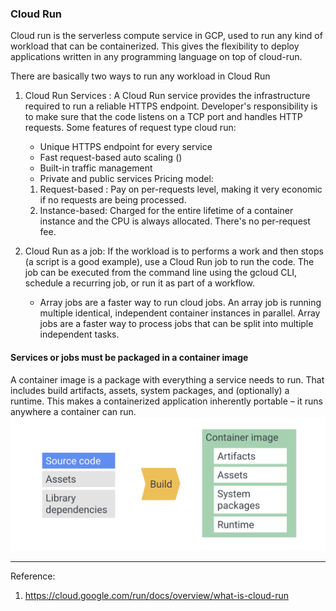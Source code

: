 ### Cloud Run 
Cloud run is the serverless compute service in GCP, used to run any kind of workload that can be containerized. This gives the flexibility to deploy applications written in any programming language on top of cloud-run.


There are basically two ways to run any workload in Cloud Run  
1. Cloud Run Services : A Cloud Run service provides the infrastructure required to run a reliable HTTPS endpoint. Developer's responsibility is to make sure that the code listens on a TCP port and handles HTTP requests.
Some features of request type cloud run:
    * Unique HTTPS endpoint for every service
    * Fast request-based auto scaling ()
    * Built-in traffic management
    * Private and public services
Pricing model:
    1. Request-based : Pay on per-requests level, making it very economic if no requests are being processed. 
    2. Instance-based: Charged for the entire lifetime of a container instance and the CPU is always allocated. There's no per-request fee.

2. Cloud Run as a job:  If the workload is to performs a work and then stops (a script is a good example), use a Cloud Run job to run the code. The job can be executed from the command line using the gcloud CLI, schedule a recurring job, or run it as part of a workflow.
    * Array jobs are a faster way to run cloud jobs. An array job is running multiple identical, independent container instances in parallel. Array jobs are a faster way to process jobs that can be split into multiple independent tasks.


#### Services or jobs must be packaged in a container image
A container image is a package with everything a service needs to run. That includes build artifacts, assets, system packages, and (optionally) a runtime. This makes a containerized application inherently portable – it runs anywhere a container can run. 
![container_overview](/images/gcp/container_overview.png)





---
Reference:
1. https://cloud.google.com/run/docs/overview/what-is-cloud-run